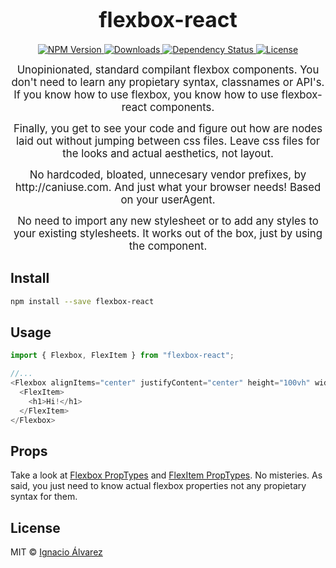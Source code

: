 <big><h1 align="center">flexbox-react</h1></big>

<p align="center">
  <a href="https://npmjs.org/package/flexbox-react">
    <img src="https://img.shields.io/npm/v/flexbox-react.svg?style=flat-square"
         alt="NPM Version">
  </a>

  <a href="https://npmjs.org/package/flexbox-react">
    <img src="http://img.shields.io/npm/dm/flexbox-react.svg?style=flat-square"
         alt="Downloads">
  </a>

  <a href="https://david-dm.org/nachoaIvarez/flexbox-react.svg">
    <img src="https://david-dm.org/nachoaIvarez/flexbox-react.svg?style=flat-square"
         alt="Dependency Status">
  </a>

  <a href="https://github.com/nachoaIvarez/flexbox-react/blob/master/LICENSE">
    <img src="https://img.shields.io/npm/l/flexbox-react.svg?style=flat-square"
         alt="License">
  </a>
</p>

<p align="center"><big>
Unopinionated, standard compilant flexbox components. You don't need to learn any propietary syntax, classnames or API's. If you know how to use flexbox, you know how to use flexbox-react components.
</big></p>
<p align="center"><big>
Finally, you get to see your code and figure out how are nodes laid out without jumping between css files. Leave css files for the looks and actual aesthetics, not layout.
</big></p>
<p align="center"><big>
No hardcoded, bloated, unnecesary vendor prefixes, by http://caniuse.com. And just what your browser needs! Based on your userAgent.
</big></p>
<p align="center"><big>
No need to import any new stylesheet or to add any styles to your existing stylesheets. It works out of the box, just by using the component.
</big></p>


## Install

```sh
npm install --save flexbox-react
```

## Usage

```js
import { Flexbox, FlexItem } from "flexbox-react";

//...
<Flexbox alignItems="center" justifyContent="center" height="100vh" width="100vw">
  <FlexItem>
    <h1>Hi!</h1>
  </FlexItem>
</Flexbox>
```

## Props
Take a look at [Flexbox PropTypes](https://github.com/nachoaIvarez/flexbox-react/blob/master/src/Flexbox.jsx#L30) and [FlexItem PropTypes](https://github.com/nachoaIvarez/flexbox-react/blob/master/src/FlexItem.jsx#L30). No misteries. As said, you just need to know actual flexbox properties not any propietary syntax for them.

## License

MIT © [Ignacio Álvarez](http://github.com/nachoaIvarez)

[npm-url]: https://npmjs.org/package/flexbox-react
[npm-image]: https://img.shields.io/npm/v/flexbox-react.svg?style=flat-square

[depstat-url]: https://david-dm.org/nachoaIvarez/flexbox-react
[depstat-image]: https://david-dm.org/nachoaIvarez/flexbox-react.svg?style=flat-square

[download-badge]: http://img.shields.io/npm/dm/flexbox-react.svg?style=flat-square
